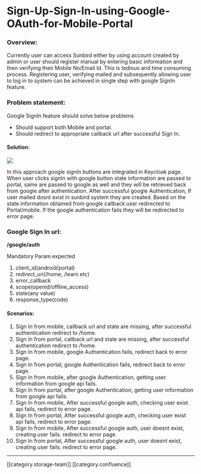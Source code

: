 # Sign-Up-Sign-In-using-Google-OAuth-for-Mobile-Portal

### Overview:&#x20;

Currently user can access Sunbird either by using account created by admin or user should register manual by entering basic information and then verifying their Mobile No/Email Id. This is tedious and time consuming process. Registering user, verifying mailed and subsequently allowing user to log in to system can be achieved in single step with google SignIn feature.&#x20;

### Problem statement:&#x20;

Google SignIn feature should solve below problems

* Should support both Mobile and portal.
* Should redirect to appropriate callback url after successful Sign In.

#### Solution:&#x20;

![](images/storage/SignIn\_SignUp\_using\_Google.png)

In this approach google signIn buttons are integrated in Keycloak page. When user clicks signIn with google button state information are passed to portal, same are passed to google as well and they will be retrieved back from google after authentication. After successful google Authentication, If user mailed dosnt exist in sunbird system they are created. Based on the state information obtained from google callback user redirected to Portal/mobile. If the google authentication fails they will be redirected to error page.&#x20;

### Google Sign In url:

**/google/auth**

Mandatory Param expected

1. client\_id(android/portal)
2. redirect\_uri(/home, /learn etc)
3. error\_callback
4. scope(openid/offline\_access)
5. state(any value)
6. response\_type(code)

#### Scenarios:

1. Sign In from mobile, callback url and state are missing, after successful authentication redirect to /home.&#x20;
2. Sign In from portal, callback url and state are missing, after successful authentication redirect to /home.
3. Sign In from mobile, google Authentication fails, redirect back to error page.&#x20;
4. Sign In from portal, google Authentication fails, redirect back to error page.&#x20;
5. Sign In from mobile, after google Authentication, getting user information from google api fails.&#x20;
6. Sign In from portal, after google Authentication, getting user information from google api fails.&#x20;
7. Sign In from mobile, After successful google auth, checking user exist api fails, redirect to error page.
8. Sign In from portal, After successful google auth, checking user exist api fails, redirect to error page.
9. Sign In from mobile, After successful google auth, user doesnt exist, creating user fails. redirect to error page.
10. Sign In from portal, After successful google auth, user doesnt exist, creating user fails. redirect to error page.

***

\[\[category.storage-team]] \[\[category.confluence]]
